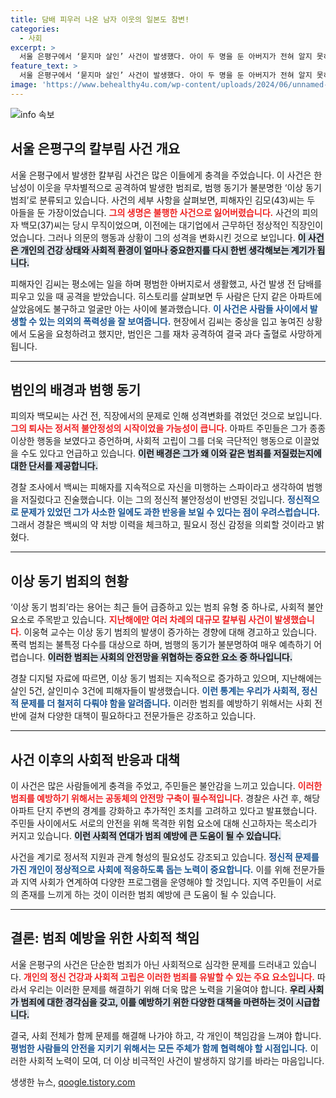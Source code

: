 ```yaml
---
title: 담배 피우러 나온 남자 이웃의 일본도 참변!
categories:
  - 사회
excerpt: >
  서울 은평구에서 ‘묻지마 살인’ 사건이 발생했다. 아이 두 명을 둔 아버지가 전혀 알지 못하는 이웃에게 일본도로 잔인하게 살해되는 충격적인 사건. 범인은 정신적 문제가 있는 것으로 보여, 경찰은 철저한 수사를 예고했다.
feature_text: >
  서울 은평구에서 ‘묻지마 살인’ 사건이 발생했다. 아이 두 명을 둔 아버지가 전혀 알지 못하는 이웃에게 일본도로 잔인하게 살해되는 충격적인 사건. 범인은 정신적 문제가 있는 것으로 보여, 경찰은 철저한 수사를 예고했다.
image: 'https://www.behealthy4u.com/wp-content/uploads/2024/06/unnamed-file.png'
---
```


<p><img src="https://www.behealthy4u.com/wp-content/uploads/2024/06/unnamed-file.png" alt="info 속보" /></p>

<h2 data-ke-size="size26">서울 은평구의 칼부림 사건 개요</h2>

<p data-ke-size="size16">서울 은평구에서 발생한 칼부림 사건은 많은 이들에게 충격을 주었습니다. 이 사건은 한 남성이 이웃을 무차별적으로 공격하여 발생한 범죄로, 범행 동기가 불분명한 ‘이상 동기 범죄’로 분류되고 있습니다. 사건의 세부 사항을 살펴보면, 피해자인 김모(43)씨는 두 아들을 둔 가장이었습니다. <b><span style="color: #ee2323;">그의 생명은 불행한 사건으로 잃어버렸습니다.</span></b> 사건의 피의자 백모(37)씨는 당시 무직이었으며, 이전에는 대기업에서 근무하던 정상적인 직장인이었습니다. 그러나 의문의 행동과 상황이 그의 성격을 변화시킨 것으로 보입니다. <b><span style="background-color: #21538527;">이 사건은 개인의 건강 상태와 사회적 환경이 얼마나 중요한지를 다시 한번 생각해보는 계기가 됩니다.</span></b></p>

<p data-ke-size="size16">피해자인 김씨는 평소에는 일을 하며 평범한 아버지로서 생활했고, 사건 발생 전 담배를 피우고 있을 때 공격을 받았습니다. 히스토리를 살펴보면 두 사람은 단지 같은 아파트에 살았음에도 불구하고 얼굴만 아는 사이에 불과했습니다. <b><span style="color: #1a5490;">이 사건은 사람들 사이에서 발생할 수 있는 의외의 폭력성을 잘 보여줍니다.</span></b> 현장에서 김씨는 중상을 입고 놓여진 상황에서 도움을 요청하려고 했지만, 범인은 그를 재차 공격하여 결국 과다 출혈로 사망하게 됩니다.</p>

<hr>

<h2 data-ke-size="size26">범인의 배경과 범행 동기</h2>

<p data-ke-size="size16">피의자 백모씨는 사건 전, 직장에서의 문제로 인해 성격변화를 겪었던 것으로 보입니다. <b><span style="color: #ee2323;">그의 퇴사는 정서적 불안정성의 시작이었을 가능성이 큽니다.</span></b> 아파트 주민들은 그가 종종 이상한 행동을 보였다고 증언하며, 사회적 고립이 그를 더욱 극단적인 행동으로 이끌었을 수도 있다고 언급하고 있습니다. <b><span style="background-color: #21538527;">이런 배경은 그가 왜 이와 같은 범죄를 저질렀는지에 대한 단서를 제공합니다.</span></b></p>

<p data-ke-size="size16">경찰 조사에서 백씨는 피해자를 지속적으로 자신을 미행하는 스파이라고 생각하여 범행을 저질렀다고 진술했습니다. 이는 그의 정신적 불안정성이 반영된 것입니다. <b><span style="color: #1a5490;">정신적으로 문제가 있었던 그가 사소한 일에도 과한 반응을 보일 수 있다는 점이 우려스럽습니다.</span></b> 그래서 경찰은 백씨의 약 처방 이력을 체크하고, 필요시 정신 감정을 의뢰할 것이라고 밝혔다.</p>

<hr>

<h2 data-ke-size="size26">이상 동기 범죄의 현황</h2>

<p data-ke-size="size16">‘이상 동기 범죄’라는 용어는 최근 들어 급증하고 있는 범죄 유형 중 하나로, 사회적 불안 요소로 주목받고 있습니다. <b><span style="color: #ee2323;">지난해에만 여러 차례의 대규모 칼부림 사건이 발생했습니다.</span></b> 이웅혁 교수는 이상 동기 범죄의 발생이 증가하는 경향에 대해 경고하고 있습니다. 폭력 범죄는 불특정 다수를 대상으로 하며, 범행의 동기가 불분명하여 매우 예측하기 어렵습니다. <b><span style="background-color: #21538527;">이러한 범죄는 사회의 안전망을 위협하는 중요한 요소 중 하나입니다.</span></b></p>

<p data-ke-size="size16">경찰 디지털 자료에 따르면, 이상 동기 범죄는 지속적으로 증가하고 있으며, 지난해에는 살인 5건, 살인미수 3건에 피해자들이 발생했습니다. <b><span style="color: #1a5490;">이런 통계는 우리가 사회적, 정신적 문제를 더 철저히 다뤄야 함을 알려줍니다.</span></b> 이러한 범죄를 예방하기 위해서는 사회 전반에 걸쳐 다양한 대책이 필요하다고 전문가들은 강조하고 있습니다.</p>

<hr>

<h2 data-ke-size="size26">사건 이후의 사회적 반응과 대책</h2>

<p data-ke-size="size16">이 사건은 많은 사람들에게 충격을 주었고, 주민들은 불안감을 느끼고 있습니다. <b><span style="color: #ee2323;">이러한 범죄를 예방하기 위해서는 공동체의 안전망 구축이 필수적입니다.</span></b> 경찰은 사건 후, 해당 아파트 단지 주변의 경계를 강화하고 추가적인 조치를 고려하고 있다고 발표했습니다. 주민들 사이에서도 서로의 안전을 위해 목격한 위험 요소에 대해 신고하자는 목소리가 커지고 있습니다. <b><span style="background-color: #21538527;">이런 사회적 연대가 범죄 예방에 큰 도움이 될 수 있습니다.</span></b></p>

<p data-ke-size="size16">사건을 계기로 정서적 지원과 관계 형성의 필요성도 강조되고 있습니다. <b><span style="color: #1a5490;">정신적 문제를 가진 개인이 정상적으로 사회에 적응하도록 돕는 노력이 중요합니다.</span></b> 이를 위해 전문가들과 지역 사회가 연계하여 다양한 프로그램을 운영해야 할 것입니다. 지역 주민들이 서로의 존재를 느끼게 하는 것이 이러한 범죄 예방에 큰 도움이 될 수 있습니다.</p>

<hr>

<h2 data-ke-size="size26">결론: 범죄 예방을 위한 사회적 책임</h2>

<p data-ke-size="size16">서울 은평구의 사건은 단순한 범죄가 아닌 사회적으로 심각한 문제를 드러내고 있습니다. <b><span style="color: #ee2323;">개인의 정신 건강과 사회적 고립은 이러한 범죄를 유발할 수 있는 주요 요소입니다.</span></b> 따라서 우리는 이러한 문제를 해결하기 위해 더욱 많은 노력을 기울여야 합니다. <b><span style="background-color: #21538527;">우리 사회가 범죄에 대한 경각심을 갖고, 이를 예방하기 위한 다양한 대책을 마련하는 것이 시급합니다.</span></b></p>

<p data-ke-size="size16">결국, 사회 전체가 함께 문제를 해결해 나가야 하고, 각 개인이 책임감을 느껴야 합니다. <b><span style="color: #1a5490;">평범한 사람들의 안전을 지키기 위해서는 모든 주체가 함께 협력해야 할 시점입니다.</span></b> 이러한 사회적 노력이 모여, 더 이상 비극적인 사건이 발생하지 않기를 바라는 마음입니다.</p>
생생한 뉴스, <a href="https://qoogle.tistory.com" rel="dofollow">qoogle.tistory.com</a>


